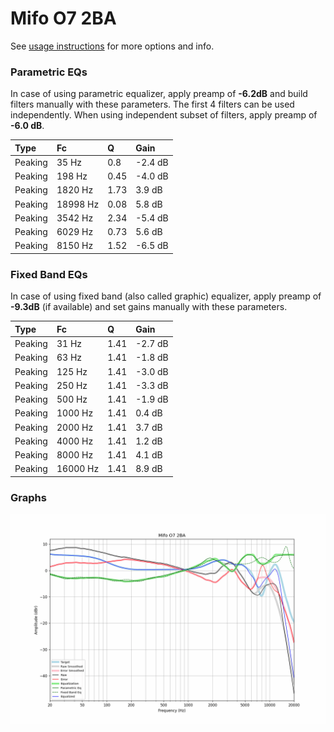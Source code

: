 # Mifo O7 2BA
See [usage instructions](https://github.com/jaakkopasanen/AutoEq#usage) for more options and info.

### Parametric EQs
In case of using parametric equalizer, apply preamp of **-6.2dB** and build filters manually
with these parameters. The first 4 filters can be used independently.
When using independent subset of filters, apply preamp of **-6.0 dB**.

| Type    | Fc       |    Q | Gain    |
|:--------|:---------|:-----|:--------|
| Peaking | 35 Hz    | 0.8  | -2.4 dB |
| Peaking | 198 Hz   | 0.45 | -4.0 dB |
| Peaking | 1820 Hz  | 1.73 | 3.9 dB  |
| Peaking | 18998 Hz | 0.08 | 5.8 dB  |
| Peaking | 3542 Hz  | 2.34 | -5.4 dB |
| Peaking | 6029 Hz  | 0.73 | 5.6 dB  |
| Peaking | 8150 Hz  | 1.52 | -6.5 dB |

### Fixed Band EQs
In case of using fixed band (also called graphic) equalizer, apply preamp of **-9.3dB**
(if available) and set gains manually with these parameters.

| Type    | Fc       |    Q | Gain    |
|:--------|:---------|:-----|:--------|
| Peaking | 31 Hz    | 1.41 | -2.7 dB |
| Peaking | 63 Hz    | 1.41 | -1.8 dB |
| Peaking | 125 Hz   | 1.41 | -3.0 dB |
| Peaking | 250 Hz   | 1.41 | -3.3 dB |
| Peaking | 500 Hz   | 1.41 | -1.9 dB |
| Peaking | 1000 Hz  | 1.41 | 0.4 dB  |
| Peaking | 2000 Hz  | 1.41 | 3.7 dB  |
| Peaking | 4000 Hz  | 1.41 | 1.2 dB  |
| Peaking | 8000 Hz  | 1.41 | 4.1 dB  |
| Peaking | 16000 Hz | 1.41 | 8.9 dB  |

### Graphs
![](./Mifo%20O7%202BA.png)